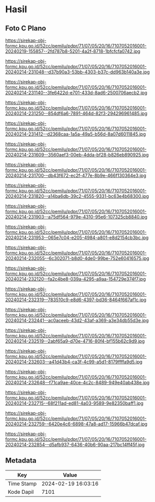 # Hasil

## Foto C Plano

https://sirekap-obj-formc.kpu.go.id/52cc/pemilu/pdpr/71/07/05/20/16/7107052016001-20240219-155857--2fd787b8-5201-4a2f-8718-1bfcfcfa0742.jpg

https://sirekap-obj-formc.kpu.go.id/52cc/pemilu/pdpr/71/07/05/20/16/7107052016001-20240214-231048--d37b90a3-53bb-4303-b37c-dd963b140a3e.jpg

https://sirekap-obj-formc.kpu.go.id/52cc/pemilu/pdpr/71/07/05/20/16/7107052016001-20240214-231140--3fe6422d-e701-433d-8ad6-2500706aecb2.jpg

https://sirekap-obj-formc.kpu.go.id/52cc/pemilu/pdpr/71/07/05/20/16/7107052016001-20240214-231250--854df6a6-7891-464d-82f3-294296961485.jpg

https://sirekap-obj-formc.kpu.go.id/52cc/pemilu/pdpr/71/07/05/20/16/7107052016001-20240214-231412--d2368caa-1a5a-49a5-b56d-8a07d6011845.jpg

https://sirekap-obj-formc.kpu.go.id/52cc/pemilu/pdpr/71/07/05/20/16/7107052016001-20240214-231609--3560aef3-00eb-4dda-bf28-b826eb890925.jpg

https://sirekap-obj-formc.kpu.go.id/52cc/pemilu/pdpr/71/07/05/20/16/7107052016001-20240214-231700--db43f672-ec2f-477e-8b9e-466f130364e3.jpg

https://sirekap-obj-formc.kpu.go.id/52cc/pemilu/pdpr/71/07/05/20/16/7107052016001-20240214-231820--a14ba6db-39c2-4555-9331-bc63e4b68300.jpg

https://sirekap-obj-formc.kpu.go.id/52cc/pemilu/pdpr/71/07/05/20/16/7107052016001-20240214-231903--a75df564-979e-4310-95e6-107325cb8840.jpg

https://sirekap-obj-formc.kpu.go.id/52cc/pemilu/pdpr/71/07/05/20/16/7107052016001-20240214-231953--065e7c04-e205-4984-a801-e8d2154cb3bc.jpg

https://sirekap-obj-formc.kpu.go.id/52cc/pemilu/pdpr/71/07/05/20/16/7107052016001-20240214-232055--6c302071-b8d0-4de0-99be-752e60416575.jpg

https://sirekap-obj-formc.kpu.go.id/52cc/pemilu/pdpr/71/07/05/20/16/7107052016001-20240214-232120--fa2c4be8-039a-4295-a9aa-154729e374f7.jpg

https://sirekap-obj-formc.kpu.go.id/52cc/pemilu/pdpr/71/07/05/20/16/7107052016001-20240214-232319--783510c9-e8d6-4397-bd36-8464f667af1c.jpg

https://sirekap-obj-formc.kpu.go.id/52cc/pemilu/pdpr/71/07/05/20/16/7107052016001-20240214-232441--ac0aceeb-43d2-43af-a369-a3e34db55d3e.jpg

https://sirekap-obj-formc.kpu.go.id/52cc/pemilu/pdpr/71/07/05/20/16/7107052016001-20240214-232519--2abf65a9-d70e-4716-80f4-bf155b62c9d9.jpg

https://sirekap-obj-formc.kpu.go.id/52cc/pemilu/pdpr/71/07/05/20/16/7107052016001-20240214-232603--a41d43b4-ca3f-4c99-a5d1-8179ffffa9d5.jpg

https://sirekap-obj-formc.kpu.go.id/52cc/pemilu/pdpr/71/07/05/20/16/7107052016001-20240214-232648--f71ca9ae-40ce-4c2c-8489-949e40ab438e.jpg

https://sirekap-obj-formc.kpu.go.id/52cc/pemilu/pdpr/71/07/05/20/16/7107052016001-20240214-232715--68f211ad-ed81-4a03-9589-9e82350baff1.jpg

https://sirekap-obj-formc.kpu.go.id/52cc/pemilu/pdpr/71/07/05/20/16/7107052016001-20240214-232759--6420e4c6-6898-47a8-ad17-15966b47dcaf.jpg

https://sirekap-obj-formc.kpu.go.id/52cc/pemilu/pdpr/71/07/05/20/16/7107052016001-20240214-232854--d5afb937-6436-40b6-90aa-217bc14ff45f.jpg


## Metadata

| Key        | Value               |
| ---------- | ------------------- |
| Time Stamp | 2024-02-19 16:03:16 |
| Kode Dapil | 7101                |



